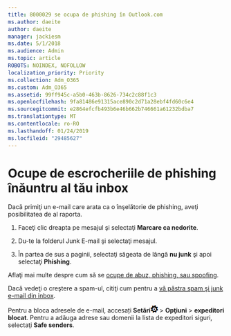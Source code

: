 ```yaml
---
title: 8000029 se ocupa de phishing în Outlook.com
ms.author: daeite
author: daeite
manager: jackiesm
ms.date: 5/1/2018
ms.audience: Admin
ms.topic: article
ROBOTS: NOINDEX, NOFOLLOW
localization_priority: Priority
ms.collection: Adm_O365
ms.custom: Adm_O365
ms.assetid: 99ff945c-a5b0-463b-8626-734c2c88f1c3
ms.openlocfilehash: 9fa81486e91315ace890c2d71a28ebf4fd60c6e4
ms.sourcegitcommit: e2864efcfb493b6e46b662b746661a61232bdba7
ms.translationtype: MT
ms.contentlocale: ro-RO
ms.lasthandoff: 01/24/2019
ms.locfileid: "29485627"
---
```

# <a name="deal-with-phishing-scams-in-your-inbox"></a>Ocupe de escrocheriile de phishing înăuntru al tău inbox

Dacă primiţi un e-mail care arata ca o înşelătorie de phishing, aveţi posibilitatea de al raporta.
  
1. Faceţi clic dreapta pe mesajul şi selectaţi **Marcare ca nedorite**. 
    
2. Du-te la folderul Junk E-mail şi selectaţi mesajul.
    
3. În partea de sus a paginii, selectaţi săgeata de lângă **nu junk** şi apoi selectaţi **Phishing**. 
    
Aflaţi mai multe despre cum să se [ocupe de abuz, phishing, sau spoofing](https://go.microsoft.com/fwlink/p/?linkid=873139).
  
Dacă vedeţi o creştere a spam-ul, citiţi cum pentru a [vă păstra spam şi junk e-mail din inbox](https://go.microsoft.com/fwlink/p/?linkid=873140).
  
Pentru a bloca adresele de e-mail, accesați **Setări**![setari](media/f4b2e798-fff1-4a14-931f-5677a4543b58.png) \> **Opţiuni** \> **expeditori blocat**. Pentru a adăuga adrese sau domenii la lista de expeditori siguri, selectaţi **Safe senders**. 
  

